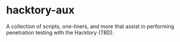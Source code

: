 # hacktory-aux
A collection of scripts, one-liners, and more that assist in performing penetration testing with the Hacktory (TBD).
